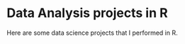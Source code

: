 Data Analysis projects in R
===================
Here are some data science projects that I performed in R.